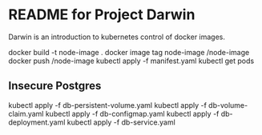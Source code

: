 # README for Project Darwin

Darwin is an introduction to kubernetes control of docker images.

docker build -t node-image .
docker image tag node-image <dockerhubname>/node-image
docker push <dockerhubname>/node-image
kubectl apply -f manifest.yaml
kubectl get pods

## Insecure Postgres

kubectl apply -f db-persistent-volume.yaml
kubectl apply -f db-volume-claim.yaml
kubectl apply -f db-configmap.yaml
kubectl apply -f db-deployment.yaml
kubectl apply -f db-service.yaml

